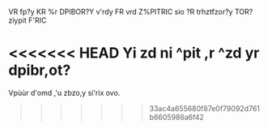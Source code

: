 VR fp?y KR %r DPIBOR?Y v'rdy FR vrd Z%PITRIC sio ?R trhztfzor?y TOR? ziypit F'RIC

<<<<<<< HEAD
Yi zd ni ^pit ,r ^zd yr dpibr,ot?
=======
Vpùùr d'omd ,'u zbzo,y si'rix ovo.

>>>>>>> 33ac4a655680f87e0f79092d761b6605986a6f42
